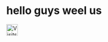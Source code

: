 # hello guys weel us
<a href="https://visits.roshan.cyou"><img src="https://visits.roshan.cyou/WIBta3EHahxdXh3QUnuB?label=VISITS&shadow=1&shadowOpacity=30&swap=1&labelBGColor=484848&countBGColor=2574EA&labelTextColor=FFFFFF&countTextColor=FFFFFF" alt="Visits Counter Badge" height=30px/></a>
